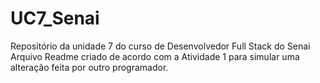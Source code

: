 # UC7_Senai
Repositório da unidade 7 do curso de Desenvolvedor Full Stack do Senai
Arquivo Readme criado de acordo com a Atividade 1 para simular uma alteração feita por outro programador. 

